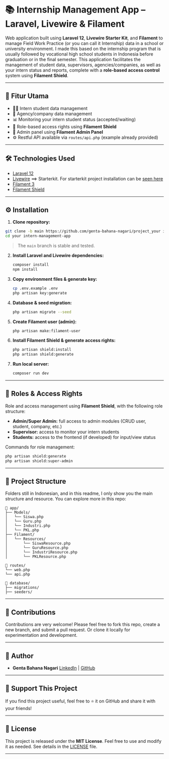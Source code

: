 # 📚 Internship Management App – Laravel, Livewire & Filament

Web application built using **Laravel 12**, **Livewire Starter Kit**, and **Filament** to manage Field Work Practice (or you can call it Internship) data in a school or university environment.
I made this based on the internship program that is usually followed by vocational high school students in Indonesia before graduation or in the final semester.
This application facilitates the management of student data, supervisors, agencies/companies, as well as your intern status and reports, complete with a **role-based access control** system using **Filament Shield**.

---

## 🔧 Fitur Utama

- 🧑‍🎓 Intern student data management 
- 🏢 Agency/company data management 
- 📊 Monitoring your intern student status (accepted/waiting) 
- 🔐 Role-based access rights using **Filament Shield** 
- 🧩 Admin panel using **Filament Admin Panel** 
- ⚙️ Restful API available via `routes/api.php` (example already provided)

---

## 🛠️ Technologies Used

- [Laravel 12](https://laravel.com/) 
- [Livewire](https://laravel-livewire.com) ==> Starterkit. For starterkit project installation can be [seen here](https://qadrlabs.com/post/laravel-12-starter-kit)
- [Filament 3](https://filamentphp.com/) 
- [Filament Shield](https://github.com/ryangjchandler/filament-shield)
---

## ⚙️ Installation

1. **Clone repository:**
```bash
git clone -b main https://github.com/genta-bahana-nagari/project_your intern_fullstack.git
cd your intern-management-app
```
> The `main` branch is stable and tested.

2. **Install Laravel and Livewire dependencies:**
   ```bash
   composer install
   npm install
   ```

3. **Copy environment files & generate key:**
   ```bash
   cp .env.example .env
   php artisan key:generate
   ```

4. **Database & seed migration:**
   ```bash
   php artisan migrate --seed
   ```

5. **Create Filament user (admin):**
   ```bash
   php artisan make:filament-user
   ```

6. **Install Filament Shield & generate access rights:**
   ```bash
   php artisan shield:install
   php artisan shield:generate
   ```

7. **Run local server:**
   ```bash
   composer run dev
   ```

---

## 🔐 Roles & Access Rights

Role and access management using **Filament Shield**, with the following role structure:

- **Admin/Super Admin:** full access to admin modules (CRUD user, student, company, etc.) 
- **Supervisor:** access to monitor your intern students 
- **Students:** access to the frontend (if developed) for input/view status 

Commands for role management:
```bash
php artisan shield:generate
php artisan shield:super-admin
```

---

## 📂 Project Structure
Folders still in Indonesian, and in this readme, I only show you the main structure and resource. You can explore more in this repo:
```
📁 app/
├── Models/
│   └── Siswa.php
│   └── Guru.php
│   └── Industri.php
│   └── PKL.php
├── Filament/
│   └── Resources/
│       └── SiswaResource.php
│       └── GuruResource.php
│       └── IndustriResource.php
│       └── PKLResource.php

📁 routes/
└── web.php
└── api.php

📁 database/
├── migrations/
├── seeders/
```

---

## 🤝 Contributions

Contributions are very welcome! 
Please feel free to fork this repo, create a new branch, and submit a pull request. 
Or clone it locally for experimentation and development. 

---

## 👤 Author

- **Genta Bahana Nagari** 
[LinkedIn](https://www.linkedin.com/in/genta-bahana-nagari/) | [GitHub](https://github.com/genta-bahana-nagari)

---

## 🌟 Support This Project

If you find this project useful, feel free to ⭐ it on GitHub and share it with your friends!

---

## 📜 License

This project is released under the **MIT License**. Feel free to use and modify it as needed. 
See details in the [LICENSE](LICENSE) file. 

---
